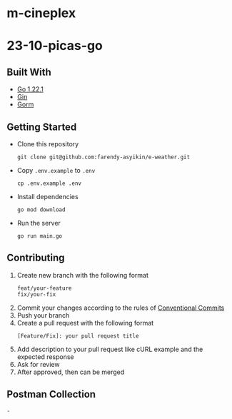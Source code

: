 # m-cineplex

# 23-10-picas-go

## Built With

- [Go 1.22.1](https://go.dev/)
- [Gin](https://gin-gonic.com/)
- [Gorm](https://gorm.io/)

## Getting Started

- Clone this repository
  ```
  git clone git@github.com:farendy-asyikin/e-weather.git
  ```
- Copy `.env.example` to `.env`
  ```
  cp .env.example .env
  ```
- Install dependencies
  ```
  go mod download
  ```
- Run the server
  ```
  go run main.go
  ```

## Contributing

1. Create new branch with the following format
   ```
   feat/your-feature
   fix/your-fix
   ```
2. Commit your changes according to the rules of [Conventional Commits](https://www.conventionalcommits.org/en/v1.0.0/)
3. Push your branch
4. Create a pull request with the following format
   ```
   [Feature/Fix]: your pull request title
   ```
5. Add description to your pull request like cURL example and the expected response
6. Ask for review
7. After approved, then can be merged

## Postman Collection
    -